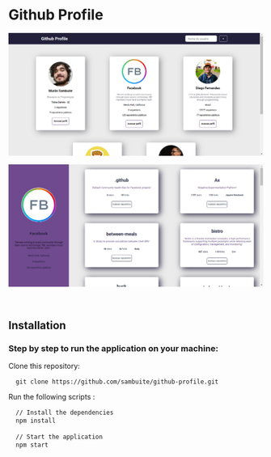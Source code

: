 # Github Profile

<p align="center">
  <img src=".github/page-search.png" width=700>
</p>
<p align="center">
  <img src=".github/page-profile.png" width=700>
</p>

<br>

## Installation

### Step by step to run the application on your machine:

Clone this repository:

```
  git clone https://github.com/sambuite/github-profile.git
```

Run the following scripts :

```
  // Install the dependencies
  npm install
  
  // Start the application
  npm start
```
